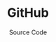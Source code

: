 ---
title: GitHub
subtitle: Source Code
icon: fa-brands fa-github
parent: links
order: 1
in_shortcuts: true
order_shortcuts: 5

external_link: https://github.com/jsxgraph
---